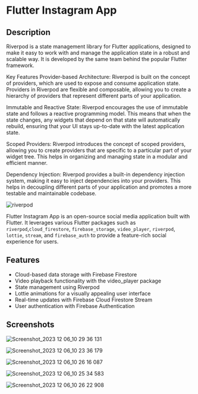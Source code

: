 # Flutter Instagram App


## Description
Riverpod is a state management library for Flutter applications, designed to make it easy to work with and manage the application state in a robust and scalable way. It is developed by the same team behind the popular Flutter framework.

Key Features
Provider-based Architecture: Riverpod is built on the concept of providers, which are used to expose and consume application state. Providers in Riverpod are flexible and composable, allowing you to create a hierarchy of providers that represent different parts of your application.

Immutable and Reactive State: Riverpod encourages the use of immutable state and follows a reactive programming model. This means that when the state changes, any widgets that depend on that state will automatically rebuild, ensuring that your UI stays up-to-date with the latest application state.

Scoped Providers: Riverpod introduces the concept of scoped providers, allowing you to create providers that are specific to a particular part of your widget tree. This helps in organizing and managing state in a modular and efficient manner.

Dependency Injection: Riverpod provides a built-in dependency injection system, making it easy to inject dependencies into your providers. This helps in decoupling different parts of your application and promotes a more testable and maintainable codebase.

![riverpod](https://github.com/majid2851/flutter_instagram/assets/46685643/db6bcbff-8072-4c40-840c-44728e7d6136)




Flutter Instagram App is an open-source social media application built with Flutter.
 It leverages various Flutter packages such as  `riverpod`,`cloud_firestore`, `firebase_storage`, `video_player`, `riverpod`, `lottie`, `stream`, and `firebase_auth`
 to provide a feature-rich social experience for users.

## Features

- Cloud-based data storage with Firebase Firestore
- Video playback functionality with the video_player package
- State management using Riverpod
- Lottie animations for a visually appealing user interface
- Real-time updates with Firebase Cloud Firestore Stream
- User authentication with Firebase Authentication

## Screenshots
![Screenshot_2023 12 06_10 29 36 131](https://github.com/majid2851/flutter_instagram/assets/46685643/775a0b14-01ba-42c2-bc27-2358bf5e7989)

![Screenshot_2023 12 06_10 23 36 179](https://github.com/majid2851/flutter_instagram/assets/46685643/ed8b9a34-3b31-4f4b-bfbb-603551f930f8)

![Screenshot_2023 12 06_10 26 16 087](https://github.com/majid2851/flutter_instagram/assets/46685643/bd2e84d6-1f2c-426b-b4f9-368b836937da)

![Screenshot_2023 12 06_10 25 34 583](https://github.com/majid2851/flutter_instagram/assets/46685643/6825ccc5-4ce2-4fe3-a889-5b8b02cf3641)

![Screenshot_2023 12 06_10 26 22 908](https://github.com/majid2851/flutter_instagram/assets/46685643/2029be93-b76d-4a62-a2fa-637c3b00ca38)















